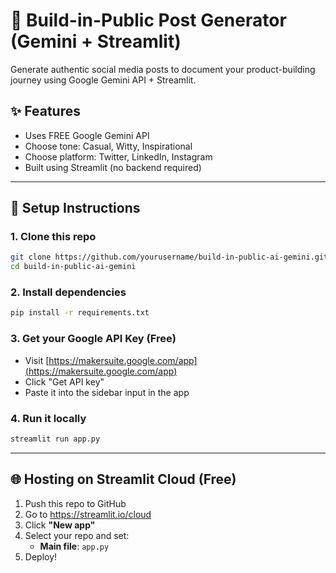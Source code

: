 
# 🚀 Build-in-Public Post Generator (Gemini + Streamlit)

Generate authentic social media posts to document your product-building journey using Google Gemini API + Streamlit.

## ✨ Features
- Uses FREE Google Gemini API
- Choose tone: Casual, Witty, Inspirational
- Choose platform: Twitter, LinkedIn, Instagram
- Built using Streamlit (no backend required)

---

## 🧩 Setup Instructions

### 1. Clone this repo

```bash
git clone https://github.com/yourusername/build-in-public-ai-gemini.git
cd build-in-public-ai-gemini
```

### 2. Install dependencies

```bash
pip install -r requirements.txt
```

### 3. Get your Google API Key (Free)
- Visit [https://makersuite.google.com/app](https://makersuite.google.com/app)
- Click "Get API key"
- Paste it into the sidebar input in the app

### 4. Run it locally

```bash
streamlit run app.py
```

---

## 🌐 Hosting on Streamlit Cloud (Free)

1. Push this repo to GitHub
2. Go to https://streamlit.io/cloud
3. Click **"New app"**
4. Select your repo and set:
   - **Main file**: `app.py`
5. Deploy!
